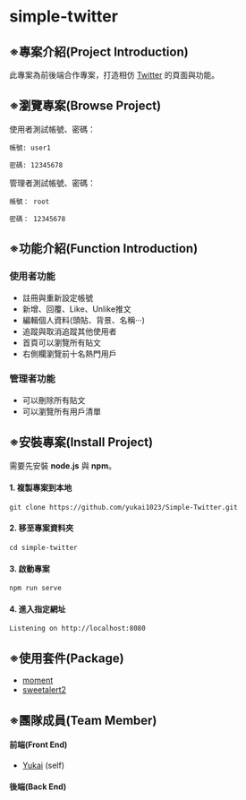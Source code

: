 # simple-twitter

## ※專案介紹(Project Introduction)
此專案為前後端合作專案，打造相仿 [Twitter](https://twitter.com) 的頁面與功能。


## ※瀏覽專案(Browse Project)
使用者測試帳號、密碼：
```
帳號: user1

密碼: 12345678
```
管理者測試帳號、密碼：
```
帳號： root

密碼： 12345678
```
## ※功能介紹(Function Introduction)
### 使用者功能
- 註冊與重新設定帳號
- 新增、回覆、Like、Unlike推文
- 編輯個人資料(頭貼、背景、名稱···)
- 追蹤與取消追蹤其他使用者
- 首頁可以瀏覽所有貼文
- 右側欄瀏覽前十名熱門用戶

### 管理者功能
- 可以刪除所有貼文
- 可以瀏覽所有用戶清單

## ※安裝專案(Install Project)
需要先安裝 **node.js** 與 **npm**。
#### 1. 複製專案到本地
```
git clone https://github.com/yukai1023/Simple-Twitter.git
```
#### 2. 移至專案資料夾
```
cd simple-twitter
```
#### 3. 啟動專案
```
npm run serve
```
#### 4. 進入指定網址
```
Listening on http://localhost:8080
```
## ※使用套件(Package)
- [moment](https://www.npmjs.com/package/moment)
- [sweetalert2](https://sweetalert2.github.io/)
## ※團隊成員(Team Member)
#### 前端(Front End)
- [Yukai](https://github.com/yukai1023) (self)
#### 後端(Back End)
